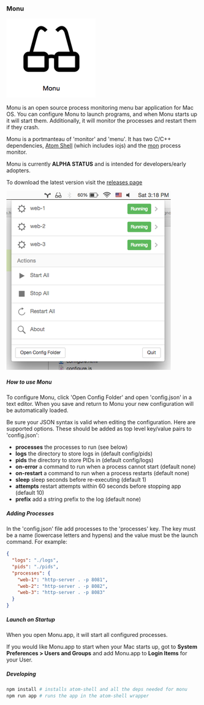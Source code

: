 ### Monu

![app.png](app.png)

Monu is an open source process monitoring menu bar application for Mac OS. You can configure Monu to launch programs, and when Monu starts up it will start them. Additionally, it will monitor the processes and restart them if they crash.

Monu is a portmanteau of 'monitor' and 'menu'. It has two C/C++ dependencies, [Atom Shell](https://github.com/atom/atom-shell) (which includes iojs) and the [mon](https://github.com/tj/mon) process monitor.

Monu is currently **ALPHA STATUS** and is intended for developers/early adopters.

To download the latest version visit the [releases page](https://github.com/maxogden/monu/releases)

![screenshot.png](screenshot.png)

##### How to use Monu

To configure Monu, click 'Open Config Folder' and open 'config.json' in a text editor. When you save and return to Monu your new configuration will be automatically loaded.

Be sure your JSON syntax is valid when editing the configuration. Here are supported options. These should be added as top level key/value pairs to 'config.json':

<ul>
  <li><b>processes</b> the processes to run (see below)</li>
  <li><b>logs</b> the directory to store logs in (default config/pids)</li>
  <li><b>pids</b> the directory to store PIDs in (default config/logs)</li>
  <li><b>on-error</b> a command to run when a process cannot start (default none)</li>
  <li><b>on-restart</b> a command to run when a process restarts (default none)</li>
  <li><b>sleep</b> sleep seconds before re-executing (default 1)</li>
  <li><b>attempts</b> restart attempts within 60 seconds before stopping app (default 10)</li>
  <li><b>prefix</b> add a string prefix to the log (default none)</li>
</ul>

##### Adding Processes

In the 'config.json' file add processes to the 'processes' key. The key must be a name (lowercase letters and hypens) and the value must be the launch command. For example:

```json
{
  "logs": "./logs",
  "pids": "./pids",
  "processes": {
    "web-1": "http-server . -p 8081",
    "web-2": "http-server . -p 8082",
    "web-3": "http-server . -p 8083"
  }
}
```

##### Launch on Startup

When you open Monu.app, it will start all configured processes.

If you would like Monu.app to start when your Mac starts up, got to <b>System Preferences &gt; Users and Groups</b> and add Monu.app to <b>Login Items</b> for your User.

##### Developing

```bash
npm install # installs atom-shell and all the deps needed for monu
npm run app # runs the app in the atom-shell wrapper
```
